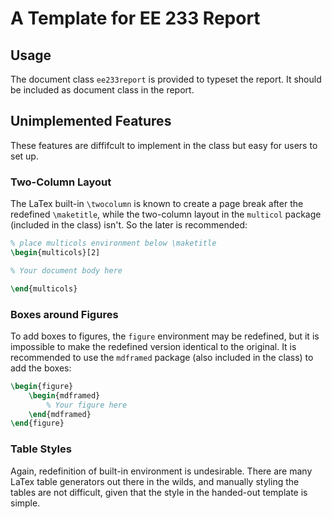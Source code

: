# A Template for EE 233 Report

## Usage

The document class `ee233report` is provided to typeset the report. It should be included as document class in the report.

## Unimplemented Features

These features are diffifcult to implement in the class but easy for users to set up.

### Two-Column Layout

The LaTex built-in `\twocolumn` is known to create a page break after the redefined `\maketitle`, while the two-column layout in the `multicol` package (included in the class) isn't. So the later is recommended:

```latex
% place multicols environment below \maketitle
\begin{multicols}[2]

% Your document body here

\end{multicols}
```

### Boxes around Figures

To add boxes to figures, the `figure` environment may be redefined, but it is impossible to make the redefined version identical to the original. It is recommended to use the `mdframed` package (also included in the class) to add the boxes:

```latex
\begin{figure}
    \begin{mdframed}
        % Your figure here
    \end{mdframed}
\end{figure}
```

### Table Styles

Again, redefinition of built-in environment is undesirable. There are many LaTex table generators out there in the wilds, and manually styling the tables are not difficult, given that the style in the handed-out template is simple.
